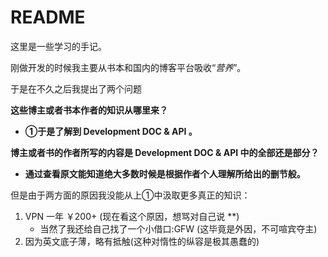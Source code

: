# README

这里是一些学习的手记。

刚做开发的时候我主要从书本和国内的博客平台吸收“_营养_”。

于是在不久之后我提出了两个问题 

**这些博主或者书本作者的知识从哪里来？**
- **①于是了解到 Development DOC & API 。**

**博主或者书的作者所写的内容是 Development DOC & API 中的全部还是部分？**
- **通过查看原文能知道绝大多数时候是根据作者个人理解所给出的删节般。**

但是由于两方面的原因我没能从上①中汲取更多真正的知识：
1.  VPN 一年 ￥200+ (现在看这个原因，想骂对自己说 **)
    - 当然了我还给自己找了一个小借口:GFW (这毕竟是外因，不可喧宾夺主)
2.  因为英文底子薄，略有抵触(这种对惰性的纵容是极其愚蠢的)

